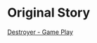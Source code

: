 # Original Story

[Destroyer - Game Play](https://docs.google.com/document/d/1SkZcQCbS1xXX0g-EWKh6Wfhe5EqCJsat30RK-UWMxYc/edit?usp=sharing)
